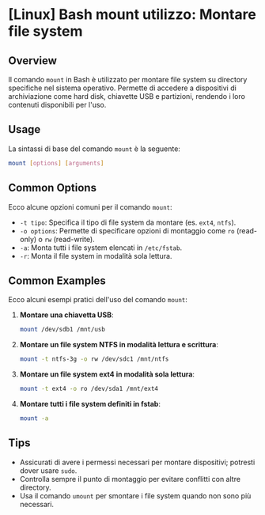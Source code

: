 # [Linux] Bash mount utilizzo: Montare file system

## Overview
Il comando `mount` in Bash è utilizzato per montare file system su directory specifiche nel sistema operativo. Permette di accedere a dispositivi di archiviazione come hard disk, chiavette USB e partizioni, rendendo i loro contenuti disponibili per l'uso.

## Usage
La sintassi di base del comando `mount` è la seguente:

```bash
mount [options] [arguments]
```

## Common Options
Ecco alcune opzioni comuni per il comando `mount`:

- `-t tipo`: Specifica il tipo di file system da montare (es. `ext4`, `ntfs`).
- `-o options`: Permette di specificare opzioni di montaggio come `ro` (read-only) o `rw` (read-write).
- `-a`: Monta tutti i file system elencati in `/etc/fstab`.
- `-r`: Monta il file system in modalità sola lettura.

## Common Examples
Ecco alcuni esempi pratici dell'uso del comando `mount`:

1. **Montare una chiavetta USB**:
   ```bash
   mount /dev/sdb1 /mnt/usb
   ```

2. **Montare un file system NTFS in modalità lettura e scrittura**:
   ```bash
   mount -t ntfs-3g -o rw /dev/sdc1 /mnt/ntfs
   ```

3. **Montare un file system ext4 in modalità sola lettura**:
   ```bash
   mount -t ext4 -o ro /dev/sda1 /mnt/ext4
   ```

4. **Montare tutti i file system definiti in fstab**:
   ```bash
   mount -a
   ```

## Tips
- Assicurati di avere i permessi necessari per montare dispositivi; potresti dover usare `sudo`.
- Controlla sempre il punto di montaggio per evitare conflitti con altre directory.
- Usa il comando `umount` per smontare i file system quando non sono più necessari.